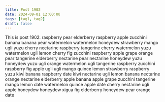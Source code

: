 ```yaml
---
title: Post 1902
date: 2024-09-01 12:00:00
tags: [tag1, tag2]
draft: false
---
```

This is post 1902.
raspberry
pear
elderberry
raspberry
apple
zucchini
banana
banana
pear
watermelon
watermelon
honeydew
strawberry
mango
ugli
yuzu
cherry
nectarine
raspberry
tangerine
cherry
watermelon
yuzu
watermelon
ugli
lemon
cherry
fig
zucchini
raspberry
apple
grape
orange
pear
tangerine
elderberry
nectarine
pear
nectarine
honeydew
yuzu
honeydew
yuzu
ugli
orange
watermelon
ugli
tangerine
raspberry
zucchini
raspberry
fig
apple
ugli
ugli
mango
quince
lemon
strawberry
raspberry
yuzu
kiwi
banana
raspberry
date
kiwi
nectarine
ugli
lemon
banana
nectarine
orange
nectarine
elderberry
apple
banana
apple
grape
zucchini
tangerine
mango
lemon
date
watermelon
quince
apple
date
cherry
nectarine
ugli
apple
honeydew
honeydew
xigua
fig
elderberry
honeydew
pear
orange
date
